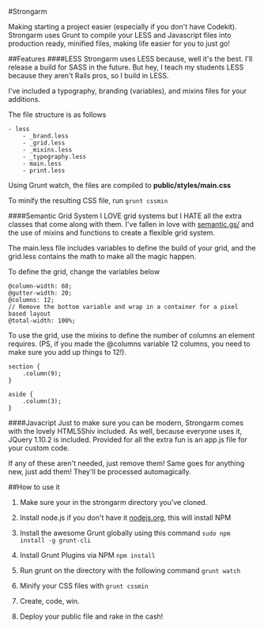 #Strongarm

Making starting a project easier (especially if you don't have Codekit). Strongarm uses Grunt to compile your LESS and Javascript files into production ready, minified files, making life easier for you to just go!

##Features
####LESS
Strongarm uses LESS because, well it's the best. I'll release a build for SASS in the future. But hey, I teach my students LESS because they aren't Rails pros, so I build in LESS.

I've included a typography, branding (variables), and mixins files for your additions. 

The file structure is as follows

	- less
		- _brand.less
		- _grid.less
		- _mixins.less
		- _typography.less
		- main.less
		- print.less
		
Using Grunt watch, the files are compiled to __public/styles/main.css__

To minify the resulting CSS file, run `grunt cssmin`

####Semantic Grid System
I LOVE grid systems but I HATE all the extra classes that come along with them. I've fallen in love with [semantic.gs/](http://semantic.gs/) and the use of mixins and functions to create a flexible grid system.

The main.less file includes variables to define the build of your grid, and the grid.less contains the math to make all the magic happen.

To define the grid, change the variables below

	@column-width: 60;
	@gutter-width: 20;
	@columns: 12;
	// Remove the bottom variable and wrap in a container for a pixel based layout
	@total-width: 100%;
	
	
To use the grid, use the mixins to define the number of columns an element requires. (PS, if you made the @columns variable 12 columns, you need to make sure you add up things to 12!).

	section {
		.column(9);
	}
	
	aside {
		.column(3);
	}
	
	
####Javacript
Just to make sure you can be modern, Strongarm comes with the lovely HTML5Shiv included. As well, because everyone uses it, JQuery 1.10.2 is included. Provided for all the extra fun is an app.js file for your custom code. 

If any of these aren't needed, just remove them! Same goes for anything new, just add them! They'll be processed automagically.

##How to use it

1. Make sure your in the strongarm directory you've cloned.

2. Install node.js if you don't have it [nodejs.org](http://nodejs.org), this will install NPM

3. Install the awesome Grunt globally using this command `sudo npm install -g grunt-cli`

4. Install Grunt Plugins via NPM `npm install`

5. Run grunt on the directory with the following command `grunt watch`

6. Minify your CSS files with `grunt cssmin`

7. Create, code, win.

8. Deploy your public file and rake in the cash!
